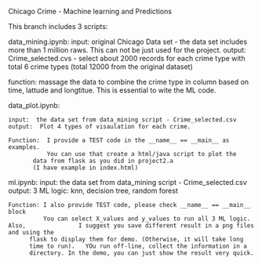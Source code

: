 Chicago Crime - Machine learning and Predictions

This branch includes 3 scripts:

data_mining.ipynb:
    input:  original Chicago Data set - the data set includes more than
            1 million raws. This can not be just used for the project.
   output:  Crime_selected.cvs - select about 2000 records for each crime type
            with total 6 crime types (total 12000 from the original dataset)

   function:  massage the data to combine the crime type in column based on 
             time, lattude and longtitue. This is essential to wite the ML code.

data_plot.ipynb:

    input:  the data set from data_mining script - Crime_selected.csv
    output:  Plot 4 types of visaulation for each crime. 

    Function:  I provide a TEST code in the __name__ == __main__ as examples.
               You can use that create a html/java script to plot the
	       data from flask as you did in project2.a
	       (I have example in index.html)


ml.ipynb:
    input:  the data set from data_mining script - Crime_selected.csv
    output:  3 ML logic:  knn, decision tree, random forest

    Function: I also provide TEST code, please check __name__ == __main__ block
              You can select X_values and y_values to run all 3 ML logic. Also,               I suggest you save different result in a png files and using the
	      flask to display them for demo. (Otherwise, it will take long
	      time to run).   YOu run off-line, collect the information in a 
	      directory. In the demo, you can just show the result very quick.

